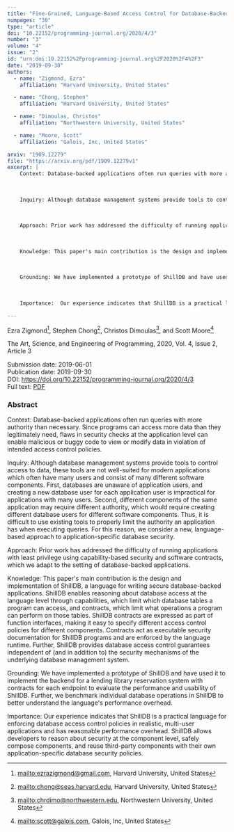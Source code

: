 ```yaml
---
title: "Fine-Grained, Language-Based Access Control for Database-Backed Applications"
numpages: "30"
type: "article"
doi: "10.22152/programming-journal.org/2020/4/3"
number: "3"
volume: "4"
issue: "2"
id: "urn:doi:10.22152%2Fprogramming-journal.org%2F2020%2F4%2F3"
date: "2019-09-30"
authors: 
  - name: "Zigmond, Ezra"
    affiliation: "Harvard University, United States"

  - name: "Chong, Stephen"
    affiliation: "Harvard University, United States"

  - name: "Dimoulas, Christos"
    affiliation: "Northwestern University, United States"

  - name: "Moore, Scott"
    affiliation: "Galois, Inc, United States"

arxiv: "1909.12279"
file: "https://arxiv.org/pdf/1909.12279v1"
excerpt: |
    Context: Database-backed applications often run queries with more authority than necessary. Since programs can access more data than they legitimately need, flaws in security checks at the application level can enable malicious or buggy code to view or modify data in violation of intended access control policies. 
    
    
    
    Inquiry: Although database management systems provide tools to control access to data, these tools are not well-suited for modern applications which often have many users and consist of many different software components. First, databases are unaware of application users, and creating a new database user for each application user is impractical for applications with many users. Second, different components of the same application may require different authority, which would require creating different database users for different software components. Thus, it is difficult to use existing tools to properly limit the authority an application has when executing queries. For this reason, we consider a new, language-based approach to application-specific database security. 
    
    
    
    Approach: Prior work has addressed the difficulty of running applications with least privilege using capability-based security and software contracts, which we adapt to the setting of database-backed applications.
    
    
    
    Knowledge: This paper's main contribution is the design and implementation of ShillDB, a language for writing secure database-backed applications. ShillDB enables reasoning about database access at the language level through capabilities, which limit which database tables a program can access, and contracts, which limit what operations a program can perform on those tables. ShillDB contracts are expressed as part of function interfaces, making it easy to specify different access control policies for different components. Contracts act as executable security documentation for ShillDB programs and are enforced by the language runtime. Further, ShillDB provides database access control guarantees independent of (and in addition to) the security mechanisms of the underlying database management system.
    
    
    
    Grounding: We have implemented a prototype of ShillDB and have used it to implement the backend for a lending library reservation system with contracts for each endpoint to evaluate the performance and usability of ShillDB. Further, we benchmark individual database operations in ShillDB to better understand the language's performance overhead.
    
    
    
    Importance:  Our experience indicates that ShillDB is a practical language for enforcing database access control policies in realistic, multi-user applications and has reasonable performance overhead. ShillDB allows developers to reason about security at the component level, safely compose components, and reuse third-party components with their own application-specific database security policies.

---
```

Ezra Zigmond[^1], Stephen Chong[^2], Christos Dimoulas[^3], and Scott Moore[^4]

The Art, Science, and Engineering of Programming, 2020, Vol. 4, Issue 2, Article 3

Submission date: 2019-06-01  
Publication date: 2019-09-30  
DOI: <https://doi.org/10.22152/programming-journal.org/2020/4/3>  
Full text: [PDF](https://arxiv.org/pdf/1909.12279v1)  


### Abstract

Context: Database-backed applications often run queries with more authority than necessary. Since programs can access more data than they legitimately need, flaws in security checks at the application level can enable malicious or buggy code to view or modify data in violation of intended access control policies. 



Inquiry: Although database management systems provide tools to control access to data, these tools are not well-suited for modern applications which often have many users and consist of many different software components. First, databases are unaware of application users, and creating a new database user for each application user is impractical for applications with many users. Second, different components of the same application may require different authority, which would require creating different database users for different software components. Thus, it is difficult to use existing tools to properly limit the authority an application has when executing queries. For this reason, we consider a new, language-based approach to application-specific database security. 



Approach: Prior work has addressed the difficulty of running applications with least privilege using capability-based security and software contracts, which we adapt to the setting of database-backed applications.



Knowledge: This paper's main contribution is the design and implementation of ShillDB, a language for writing secure database-backed applications. ShillDB enables reasoning about database access at the language level through capabilities, which limit which database tables a program can access, and contracts, which limit what operations a program can perform on those tables. ShillDB contracts are expressed as part of function interfaces, making it easy to specify different access control policies for different components. Contracts act as executable security documentation for ShillDB programs and are enforced by the language runtime. Further, ShillDB provides database access control guarantees independent of (and in addition to) the security mechanisms of the underlying database management system.



Grounding: We have implemented a prototype of ShillDB and have used it to implement the backend for a lending library reservation system with contracts for each endpoint to evaluate the performance and usability of ShillDB. Further, we benchmark individual database operations in ShillDB to better understand the language's performance overhead.



Importance:  Our experience indicates that ShillDB is a practical language for enforcing database access control policies in realistic, multi-user applications and has reasonable performance overhead. ShillDB allows developers to reason about security at the component level, safely compose components, and reuse third-party components with their own application-specific database security policies.


[^1]: <mailto:ezrazigmond@gmail.com>, Harvard University, United States
[^2]: <mailto:chong@seas.harvard.edu>, Harvard University, United States
[^3]: <mailto:chrdimo@northwestern.edu>, Northwestern University, United States
[^4]: <mailto:scott@galois.com>, Galois, Inc, United States
